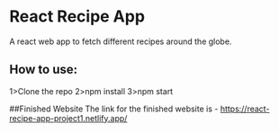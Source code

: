 # React Recipe App
A react web app to fetch different recipes around the globe.

## How to use:
1>Clone the repo
2>npm install
3>npm start

##Finished Website
The link for the finished website is -  https://react-recipe-app-project1.netlify.app/
